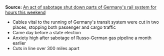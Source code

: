 **Source:** [An act of sabotage shut down parts of Germany's rail system for hours this weekend](https://www.npr.org/2022/10/09/1127739900/germany-trains-sabotage)

- Cables vital to the running of Germany's transit system were cut in two places, stopping both passenger and cargo traffic
- Came day before a state election
- Anxiety high after sabotage of Russo-German gas pipeline a month earlier
- Cuts in line over 300 miles apart